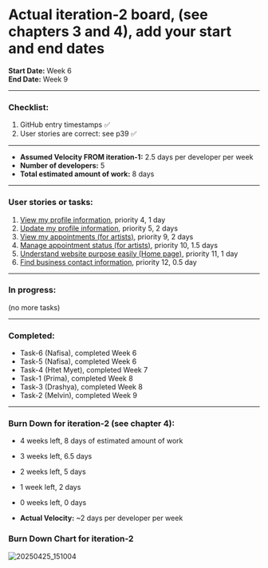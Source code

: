 # Actual iteration-2 board, (see chapters 3 and 4), add your start and end dates

**Start Date:** Week 6  
**End Date:** Week 9

---

### Checklist:
1. GitHub entry timestamps ✅
2. User stories are correct: see p39 ✅

---

* **Assumed Velocity FROM iteration-1:** 2.5 days per developer per week  
* **Number of developers:** 5  
* **Total estimated amount of work:** 8 days

---

### User stories or tasks:
1. [View my profile information](./user_stories/user_story_04_view_profile.md), priority 4, 1 day
2. [Update my profile information](./user_stories/user_story_05_edit_profile.md), priority 5, 2 days
3. [View my appointments (for artists)](./user_stories/user_story_09_view_appointments.md), priority 9, 2 days
4. [Manage appointment status (for artists)](./user_stories/user_story_10_manage_status.md), priority 10, 1.5 days
5. [Understand website purpose easily (Home page)](./user_stories/user_story_11_homepage.md), priority 11, 1 day
6. [Find business contact information](./user_stories/user_story_12_contact.md), priority 12, 0.5 day

---

### In progress:
(no more tasks)

---

### Completed:
* Task-6 (Nafisa), completed Week 6
* Task-5 (Nafisa), completed Week 6
* Task-4 (Htet Myet), completed Week 7
* Task-1 (Prima), completed Week 8
* Task-3 (Drashya), completed Week 8
* Task-2 (Melvin), completed Week 9

---

### Burn Down for iteration-2 (see chapter 4):
* 4 weeks left, 8 days of estimated amount of work
* 3 weeks left, 6.5 days
* 2 weeks left, 5 days
* 1 week left, 2 days
* 0 weeks left, 0 days

* **Actual Velocity:** ~2 days per developer per week

### Burn Down Chart for iteration-2
![20250425_151004](https://github.com/user-attachments/assets/04f9cf3e-6319-4ae3-973f-8f9f12e69f0f)

